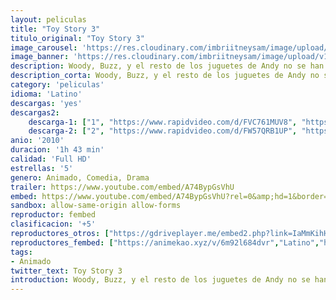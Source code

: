 ```yaml
---
layout: peliculas
title: "Toy Story 3"
titulo_original: "Toy Story 3"
image_carousel: 'https://res.cloudinary.com/imbriitneysam/image/upload/v1558931294/toy3-poster-min.jpg'
image_banner: 'https://res.cloudinary.com/imbriitneysam/image/upload/v1558931294/toy3-poster-min.jpg'
description: Woody, Buzz, y el resto de los juguetes de Andy no se han jugado con en años. Con Andy a punto de ir a la universidad, la pandilla se encuentra accidentalmente abandonada en un centro de cuidado infantil infame. Los juguetes deben unirse para escapar y regresar a casa con Andy.
description_corta: Woody, Buzz, y el resto de los juguetes de Andy no se han jugado con en años. Con Andy a punto de ir a la universidad, la pandilla se encuentra accidentalmente abandonada en un centro de cuidado infantil infame. Los juguetes deben unirse para escapar y regresar a casa con Andy.
category: 'peliculas'
idioma: 'Latino'
descargas: 'yes'
descargas2:
    descarga-1: ["1", "https://www.rapidvideo.com/d/FVC761MUV8", "https://www.google.com/s2/favicons?domain=www.rapidvideo.com","RapidVideo","https://res.cloudinary.com/imbriitneysam/image/upload/v1541473684/mexico.png", "Latino", "Full HD"]
    descarga-2: ["2", "https://www.rapidvideo.com/d/FW57QRB1UP", "https://www.google.com/s2/favicons?domain=www.rapidvideo.com","RapidVideo","https://res.cloudinary.com/imbriitneysam/image/upload/v1541473684/mexico.png", "Latino", "Full HD"]
anio: '2010'
duracion: '1h 43 min'
calidad: 'Full HD'
estrellas: '5'
genero: Animado, Comedia, Drama
trailer: https://www.youtube.com/embed/A74BypGsVhU
embed: https://www.youtube.com/embed/A74BypGsVhU?rel=0&amp;hd=1&border=0&wmode=opaque&enablejsapi=1&modestbranding=1&controls=1&showinfo=1
sandbox: allow-same-origin allow-forms
reproductor: fembed
clasificacion: '+5'
reproductores_otros: ["https://gdriveplayer.me/embed2.php?link=IaMmKihHkYRLSCuDbSRfggzXIACkBaubG%252BPgDLes5lNMW%252F9qO5Os8HAtTvPWflA4bUNnJO0wuEFXwnTUUyNjWuZEwcCHkQuy6%252BC%252Bcc6NAtOzEvqavnunT84voL0C0kZ6KJaizgrg6F47eA3Nx9Fy1Vz%252FZzNvBNOQ%252F7Q01rAdPSMaHYd5CoLQXMP0xRp3hFkaAvJR152q%252F%252FG4rEsKY34oZy","Latino","https://gdriveplayer.me/embed2.php?link=gSaxxMhz43Rcc84XsMocow%252BgI4%252FI4ThU4ojx7NjKm1VK1NYJ2RdcbR51ou9p5ZIzFg9e0lgIreW5ycqsJdnhpj5mXyK5C0nSdeG6X3DPvy17vbvG47eM1UhYr9K8skNzQj9l9BieBZOoW6RYP7tigIvvFgwHstm0CxkJCQAduEPx3dSkAynYIZRBH4CecV0u31gpiKYQZ3e1z7EpUlowmJ","Latino","https://mstream.space/tdd6aswlgf4i","Latino"]
reproductores_fembed: ["https://animekao.xyz/v/6m92l684dvr","Latino","https://feurl.com/v/549y8-j-xvl","Latino"]
tags:
- Animado
twitter_text: Toy Story 3
introduction: Woody, Buzz, y el resto de los juguetes de Andy no se han jugado con en años. Con Andy a punto de ir a la universidad, la pandilla se encuentra accidentalmente abandonada en un centro de cuidado infantil infame. Los juguetes deben unirse para escapar y regresar a casa con Andy.
---
```












